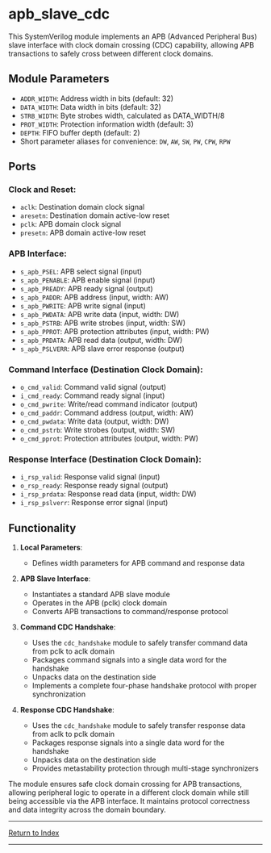 # apb_slave_cdc

This SystemVerilog module implements an APB (Advanced Peripheral Bus) slave interface with clock domain crossing (CDC) capability, allowing APB transactions to safely cross between different clock domains.

## Module Parameters

- `ADDR_WIDTH`: Address width in bits (default: 32)
- `DATA_WIDTH`: Data width in bits (default: 32)
- `STRB_WIDTH`: Byte strobes width, calculated as DATA_WIDTH/8
- `PROT_WIDTH`: Protection information width (default: 3)
- `DEPTH`: FIFO buffer depth (default: 2)
- Short parameter aliases for convenience: `DW`, `AW`, `SW`, `PW`, `CPW`, `RPW`

## Ports

### Clock and Reset:
- `aclk`: Destination domain clock signal
- `aresetn`: Destination domain active-low reset
- `pclk`: APB domain clock signal
- `presetn`: APB domain active-low reset

### APB Interface:
- `s_apb_PSEL`: APB select signal (input)
- `s_apb_PENABLE`: APB enable signal (input)
- `s_apb_PREADY`: APB ready signal (output)
- `s_apb_PADDR`: APB address (input, width: AW)
- `s_apb_PWRITE`: APB write signal (input)
- `s_apb_PWDATA`: APB write data (input, width: DW)
- `s_apb_PSTRB`: APB write strobes (input, width: SW)
- `s_apb_PPROT`: APB protection attributes (input, width: PW)
- `s_apb_PRDATA`: APB read data (output, width: DW)
- `s_apb_PSLVERR`: APB slave error response (output)

### Command Interface (Destination Clock Domain):
- `o_cmd_valid`: Command valid signal (output)
- `i_cmd_ready`: Command ready signal (input)
- `o_cmd_pwrite`: Write/read command indicator (output)
- `o_cmd_paddr`: Command address (output, width: AW)
- `o_cmd_pwdata`: Write data (output, width: DW)
- `o_cmd_pstrb`: Write strobes (output, width: SW)
- `o_cmd_pprot`: Protection attributes (output, width: PW)

### Response Interface (Destination Clock Domain):
- `i_rsp_valid`: Response valid signal (input)
- `o_rsp_ready`: Response ready signal (output)
- `i_rsp_prdata`: Response read data (input, width: DW)
- `i_rsp_pslverr`: Response error signal (input)

## Functionality

1. **Local Parameters**:
   - Defines width parameters for APB command and response data

2. **APB Slave Interface**:
   - Instantiates a standard APB slave module
   - Operates in the APB (pclk) clock domain
   - Converts APB transactions to command/response protocol

3. **Command CDC Handshake**:
   - Uses the `cdc_handshake` module to safely transfer command data from pclk to aclk domain
   - Packages command signals into a single data word for the handshake
   - Unpacks data on the destination side
   - Implements a complete four-phase handshake protocol with proper synchronization

4. **Response CDC Handshake**:
   - Uses the `cdc_handshake` module to safely transfer response data from aclk to pclk domain
   - Packages response signals into a single data word for the handshake
   - Unpacks data on the destination side
   - Provides metastability protection through multi-stage synchronizers

The module ensures safe clock domain crossing for APB transactions, allowing peripheral logic to operate in a different clock domain while still being accessible via the APB interface. It maintains protocol correctness and data integrity across the domain boundary.

---

[Return to Index](index.md)

---